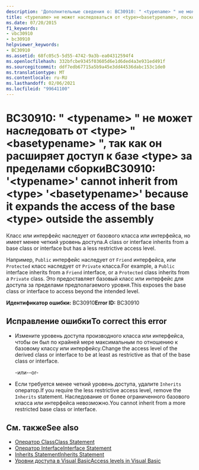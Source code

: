 ```yaml
---
description: 'Дополнительные сведения о: BC30910: " <typename> " не может наследовать от <type> " <basetypename> ", так как он расширяет доступ к базе <type> за пределами сборки'
title: <typename> не может наследоваться от <type><basetypename>, поскольку он расширяет доступ базового типа <type> за пределы сборки
ms.date: 07/20/2015
f1_keywords:
- vbc30910
- bc30910
helpviewer_keywords:
- BC30910
ms.assetid: 68fc05c5-5d55-4742-9a3b-ea04312594f4
ms.openlocfilehash: 332bfcbe9345f03605d6e1d6ded4a3e931ed491f
ms.sourcegitcommit: ddf7edb67715a5b9a45e3dd44536dabc153c1de0
ms.translationtype: MT
ms.contentlocale: ru-RU
ms.lasthandoff: 02/06/2021
ms.locfileid: "99641100"
---
```

# <a name="bc30910-typename-cannot-inherit-from-type-basetypename-because-it-expands-the-access-of-the-base-type-outside-the-assembly"></a><span data-ttu-id="e8b0a-103">BC30910: " \<typename> " не может наследовать от \<type> " \<basetypename> ", так как он расширяет доступ к базе \<type> за пределами сборки</span><span class="sxs-lookup"><span data-stu-id="e8b0a-103">BC30910: '\<typename>' cannot inherit from \<type> '\<basetypename>' because it expands the access of the base \<type> outside the assembly</span></span>

<span data-ttu-id="e8b0a-104">Класс или интерфейс наследует от базового класса или интерфейса, но имеет менее четкий уровень доступа.</span><span class="sxs-lookup"><span data-stu-id="e8b0a-104">A class or interface inherits from a base class or interface but has a less restrictive access level.</span></span>

 <span data-ttu-id="e8b0a-105">Например, `Public` интерфейс наследует от `Friend` интерфейса, или `Protected` класс наследует от `Private` класса.</span><span class="sxs-lookup"><span data-stu-id="e8b0a-105">For example, a `Public` interface inherits from a `Friend` interface, or a `Protected` class inherits from a `Private` class.</span></span> <span data-ttu-id="e8b0a-106">Это предоставляет базовый класс или интерфейс для доступа за пределами предполагаемого уровня.</span><span class="sxs-lookup"><span data-stu-id="e8b0a-106">This exposes the base class or interface to access beyond the intended level.</span></span>

 <span data-ttu-id="e8b0a-107">**Идентификатор ошибки:** BC30910</span><span class="sxs-lookup"><span data-stu-id="e8b0a-107">**Error ID:** BC30910</span></span>

## <a name="to-correct-this-error"></a><span data-ttu-id="e8b0a-108">Исправление ошибки</span><span class="sxs-lookup"><span data-stu-id="e8b0a-108">To correct this error</span></span>

- <span data-ttu-id="e8b0a-109">Измените уровень доступа производного класса или интерфейса, чтобы он был по крайней мере максимальным по отношению к базовому классу или интерфейсу.</span><span class="sxs-lookup"><span data-stu-id="e8b0a-109">Change the access level of the derived class or interface to be at least as restrictive as that of the base class or interface.</span></span>

     <span data-ttu-id="e8b0a-110">-или-</span><span class="sxs-lookup"><span data-stu-id="e8b0a-110">-or-</span></span>

- <span data-ttu-id="e8b0a-111">Если требуется менее четкий уровень доступа, удалите `Inherits` оператор.</span><span class="sxs-lookup"><span data-stu-id="e8b0a-111">If you require the less restrictive access level, remove the `Inherits` statement.</span></span> <span data-ttu-id="e8b0a-112">Наследование от более ограниченного базового класса или интерфейса невозможно.</span><span class="sxs-lookup"><span data-stu-id="e8b0a-112">You cannot inherit from a more restricted base class or interface.</span></span>

## <a name="see-also"></a><span data-ttu-id="e8b0a-113">См. также</span><span class="sxs-lookup"><span data-stu-id="e8b0a-113">See also</span></span>

- [<span data-ttu-id="e8b0a-114">Оператор Class</span><span class="sxs-lookup"><span data-stu-id="e8b0a-114">Class Statement</span></span>](../statements/class-statement.md)
- [<span data-ttu-id="e8b0a-115">Оператор Interface</span><span class="sxs-lookup"><span data-stu-id="e8b0a-115">Interface Statement</span></span>](../statements/interface-statement.md)
- [<span data-ttu-id="e8b0a-116">Inherits Statement</span><span class="sxs-lookup"><span data-stu-id="e8b0a-116">Inherits Statement</span></span>](../statements/inherits-statement.md)
- [<span data-ttu-id="e8b0a-117">Уровни доступа в Visual Basic</span><span class="sxs-lookup"><span data-stu-id="e8b0a-117">Access levels in Visual Basic</span></span>](../../programming-guide/language-features/declared-elements/access-levels.md)
